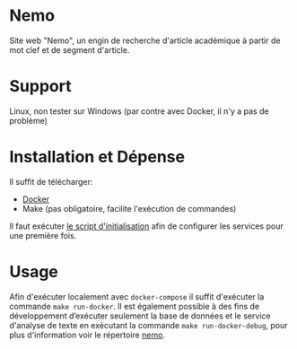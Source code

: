 # Nemo

Site web "Nemo", un engin de recherche d'article académique à partir de mot clef et de segment d'article.

# Support
Linux, non tester sur Windows (par contre avec Docker, il n'y a pas de problème)

# Installation et Dépense

Il suffit de télécharger:

- [Docker](https://docs.docker.com/get-docker/)
- Make (pas obligatoire, facilite l'exécution de commandes)

Il faut exécuter [le script d'initialisation](https://github.com/erudit-recommandation/initialisation-service) afin de configurer les services pour une première fois.


# Usage

Afin d'exécuter localement avec `docker-compose` il suffit d'exécuter la commande `make run-docker`. Il est également possible à des fins de développement d’exécuter seulement la base de données et le service d'analyse de texte en exécutant la commande `make run-docker-debug`, pour plus d'information voir le répertoire [nemo](https://github.com/erudit-recommandation/Nemo/blob/main/nemo/README.md).